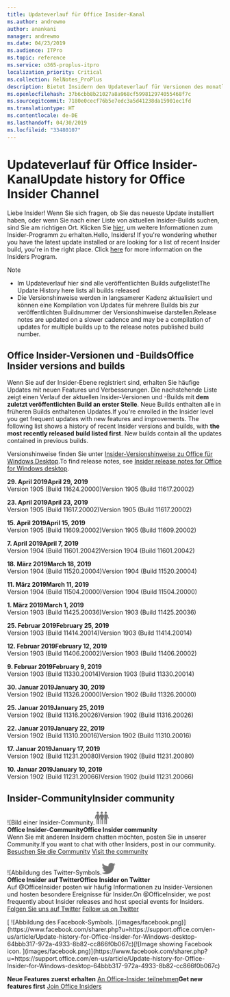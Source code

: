 ```yaml
---
title: Updateverlauf für Office Insider-Kanal
ms.author: andrewmo
author: anankani
manager: andrewmo
ms.date: 04/23/2019
ms.audience: ITPro
ms.topic: reference
ms.service: o365-proplus-itpro
localization_priority: Critical
ms.collection: RelNotes_ProPlus
description: Bietet Insidern den Updateverlauf für Versionen des monatlichen Kanals (Insider Fast) für Windows Desktop.
ms.openlocfilehash: 37b6cbb8b21027a8a968cf599812974055468f7c
ms.sourcegitcommit: 7180e0cecf76b5e7edc3a5d41238da15901ec1fd
ms.translationtype: HT
ms.contentlocale: de-DE
ms.lasthandoff: 04/30/2019
ms.locfileid: "33480107"
---
```

# <a name="update-history-for-office-insider-channel"></a><span data-ttu-id="94d82-103">Updateverlauf für Office Insider-Kanal</span><span class="sxs-lookup"><span data-stu-id="94d82-103">Update history for Office Insider Channel</span></span>

<span data-ttu-id="94d82-p101">Liebe Insider! Wenn Sie sich fragen, ob Sie das neueste Update installiert haben, oder wenn Sie nach einer Liste von aktuellen Insider-Builds suchen, sind Sie am richtigen Ort. Klicken Sie [hier](https://insider.office.com/), um weitere Informationen zum Insider-Programm zu erhalten.</span><span class="sxs-lookup"><span data-stu-id="94d82-p101">Hello, Insiders! If you're wondering whether you have the latest update installed or are looking for a list of recent Insider build, you're in the right place. Click [here](https://insider.office.com/) for more information on the Insiders Program.</span></span>

> [!NOTE]
> - <span data-ttu-id="94d82-107">Im Updateverlauf hier sind alle veröffentlichten Builds aufgelistet</span><span class="sxs-lookup"><span data-stu-id="94d82-107">The Update History here lists all builds released</span></span>
> - <span data-ttu-id="94d82-108">Die Versionshinweise werden in langsamerer Kadenz aktualisiert und können eine Kompilation von Updates für mehrere Builds bis zur veröffentlichten Buildnummer der Versionshinweise darstellen.</span><span class="sxs-lookup"><span data-stu-id="94d82-108">Release notes are updated on a slower cadence and may be a compilation of updates for multiple builds up to the release notes published build number.</span></span>



## <a name="office-insider-versions-and-builds"></a><span data-ttu-id="94d82-109">Office Insider-Versionen und -Builds</span><span class="sxs-lookup"><span data-stu-id="94d82-109">Office Insider versions and builds</span></span>

<span data-ttu-id="94d82-p102">Wenn Sie auf der Insider-Ebene registriert sind, erhalten Sie häufige Updates mit neuen Features und Verbesserungen. Die nachstehende Liste zeigt einen Verlauf der aktuellen Insider-Versionen und -Builds mit **dem zuletzt veröffentlichten Build an erster Stelle**. Neue Builds enthalten alle in früheren Builds enthaltenen Updates.</span><span class="sxs-lookup"><span data-stu-id="94d82-p102">If you're enrolled in the Insider level you get frequent updates with new features and improvements. The following list shows a history of recent Insider versions and builds, with **the most recently released build listed first**. New builds contain all the updates contained in previous builds.</span></span> 

<span data-ttu-id="94d82-113">Versionshinweise finden Sie unter [Insider-Versionshinweise zu Office für Windows Desktop](https://docs.microsoft.com/de-DE/OfficeUpdates/release-notes-office-insider).</span><span class="sxs-lookup"><span data-stu-id="94d82-113">To find release notes, see [Insider release notes for Office for Windows desktop](https://docs.microsoft.com/de-DE/OfficeUpdates/release-notes-office-insider).</span></span>

[//]: # (NICHT ENTFERNEN)

<span data-ttu-id="94d82-115">**29. April 2019**</span><span class="sxs-lookup"><span data-stu-id="94d82-115">**April 29, 2019**</span></span><br/>
<span data-ttu-id="94d82-116">Version 1905 (Build 11624.20000)</span><span class="sxs-lookup"><span data-stu-id="94d82-116">Version 1905 (Build 11617.20002)</span></span><br/>

<span data-ttu-id="94d82-117">**23. April 2019**</span><span class="sxs-lookup"><span data-stu-id="94d82-117">**April 23, 2019**</span></span><br/> <span data-ttu-id="94d82-118">Version 1905 (Build 11617.20002)</span><span class="sxs-lookup"><span data-stu-id="94d82-118">Version 1905 (Build 11617.20002)</span></span><br/>

<span data-ttu-id="94d82-119">**15. April 2019**</span><span class="sxs-lookup"><span data-stu-id="94d82-119">**April 15, 2019**</span></span><br/> <span data-ttu-id="94d82-120">Version 1905 (Build 11609.20002)</span><span class="sxs-lookup"><span data-stu-id="94d82-120">Version 1905 (Build 11609.20002)</span></span><br/>

<span data-ttu-id="94d82-121">**7. April 2019**</span><span class="sxs-lookup"><span data-stu-id="94d82-121">**April 7, 2019**</span></span><br/> <span data-ttu-id="94d82-122">Version 1904 (Build 11601.20042)</span><span class="sxs-lookup"><span data-stu-id="94d82-122">Version 1904 (Build 11601.20042)</span></span><br/>

<span data-ttu-id="94d82-123">**18. März 2019**</span><span class="sxs-lookup"><span data-stu-id="94d82-123">**March 18, 2019**</span></span><br/> <span data-ttu-id="94d82-124">Version 1904 (Build 11520.20004)</span><span class="sxs-lookup"><span data-stu-id="94d82-124">Version 1904 (Build 11520.20004)</span></span><br/>

<span data-ttu-id="94d82-125">**11. März 2019**</span><span class="sxs-lookup"><span data-stu-id="94d82-125">**March 11, 2019**</span></span><br/> <span data-ttu-id="94d82-126">Version 1904 (Build 11504.20000)</span><span class="sxs-lookup"><span data-stu-id="94d82-126">Version 1904 (Build 11504.20000)</span></span><br/>

<span data-ttu-id="94d82-127">**1. März 2019**</span><span class="sxs-lookup"><span data-stu-id="94d82-127">**March 1, 2019**</span></span><br/> <span data-ttu-id="94d82-128">Version 1903 (Build 11425.20036)</span><span class="sxs-lookup"><span data-stu-id="94d82-128">Version 1903 (Build 11425.20036)</span></span><br/> 

<span data-ttu-id="94d82-129">**25. Februar 2019**</span><span class="sxs-lookup"><span data-stu-id="94d82-129">**February 25, 2019**</span></span><br/> <span data-ttu-id="94d82-130">Version 1903 (Build 11414.20014)</span><span class="sxs-lookup"><span data-stu-id="94d82-130">Version 1903 (Build 11414.20014)</span></span><br/> 

<span data-ttu-id="94d82-131">**12. Februar 2019**</span><span class="sxs-lookup"><span data-stu-id="94d82-131">**February 12, 2019**</span></span><br/> <span data-ttu-id="94d82-132">Version 1903 (Build 11406.20002)</span><span class="sxs-lookup"><span data-stu-id="94d82-132">Version 1903 (Build 11406.20002)</span></span><br/> 

<span data-ttu-id="94d82-133">**9. Februar 2019**</span><span class="sxs-lookup"><span data-stu-id="94d82-133">**February 9, 2019**</span></span><br/> <span data-ttu-id="94d82-134">Version 1903 (Build 11330.20014)</span><span class="sxs-lookup"><span data-stu-id="94d82-134">Version 1903 (Build 11330.20014)</span></span><br/> 

<span data-ttu-id="94d82-135">**30. Januar 2019**</span><span class="sxs-lookup"><span data-stu-id="94d82-135">**January 30, 2019**</span></span><br/> <span data-ttu-id="94d82-136">Version 1902 (Build 11326.20000)</span><span class="sxs-lookup"><span data-stu-id="94d82-136">Version 1902 (Build 11326.20000)</span></span><br/> 

<span data-ttu-id="94d82-137">**25. Januar 2019**</span><span class="sxs-lookup"><span data-stu-id="94d82-137">**January 25, 2019**</span></span><br/> <span data-ttu-id="94d82-138">Version 1902 (Build 11316.20026)</span><span class="sxs-lookup"><span data-stu-id="94d82-138">Version 1902 (Build 11316.20026)</span></span><br/> 

<span data-ttu-id="94d82-139">**22. Januar 2019**</span><span class="sxs-lookup"><span data-stu-id="94d82-139">**January 22, 2019**</span></span><br/> <span data-ttu-id="94d82-140">Version 1902 (Build 11310.20016)</span><span class="sxs-lookup"><span data-stu-id="94d82-140">Version 1902 (Build 11310.20016)</span></span><br/> 

<span data-ttu-id="94d82-141">**17. Januar 2019**</span><span class="sxs-lookup"><span data-stu-id="94d82-141">**January 17, 2019**</span></span><br/> <span data-ttu-id="94d82-142">Version 1902 (Build 11231.20080)</span><span class="sxs-lookup"><span data-stu-id="94d82-142">Version 1902 (Build 11231.20080)</span></span><br/>

<span data-ttu-id="94d82-143">**10. Januar 2019**</span><span class="sxs-lookup"><span data-stu-id="94d82-143">**January 10, 2019**</span></span><br/> <span data-ttu-id="94d82-144">Version 1902 (Build 11231.20066)</span><span class="sxs-lookup"><span data-stu-id="94d82-144">Version 1902 (build 11231.20066)</span></span><br/> 


## <a name="insider-community"></a><span data-ttu-id="94d82-145">Insider-Community</span><span class="sxs-lookup"><span data-stu-id="94d82-145">Insider community</span></span>

<span data-ttu-id="94d82-146">![Bild einer Insider-Community.</span><span class="sxs-lookup"><span data-stu-id="94d82-146">![Image showing insider community.</span></span> ](images/insidercommunity.png) <br/>
<span data-ttu-id="94d82-147">**Office Insider-Community**</span><span class="sxs-lookup"><span data-stu-id="94d82-147">**Office Insider community**</span></span><br/> <span data-ttu-id="94d82-148">Wenn Sie mit anderen Insidern chatten möchten, posten Sie in unserer Community.</span><span class="sxs-lookup"><span data-stu-id="94d82-148">If you want to chat with other Insiders, post in our community.</span></span><br/><span data-ttu-id="94d82-149"> 
[Besuchen Sie die Community](https://go.microsoft.com/fwlink/?linkid=843493)</span><span class="sxs-lookup"><span data-stu-id="94d82-149"> 
[Visit the community](https://go.microsoft.com/fwlink/?linkid=843493)</span></span><br/> 

<span data-ttu-id="94d82-150">![Abbildung des Twitter-Symbols.</span><span class="sxs-lookup"><span data-stu-id="94d82-150">![Image showing twitter icon.</span></span> ](images/twitter.png)<br/>
<span data-ttu-id="94d82-151">**Office Insider auf Twitter**</span><span class="sxs-lookup"><span data-stu-id="94d82-151">**Office Insider on Twitter**</span></span><br/> <span data-ttu-id="94d82-152">Auf @OfficeInsider posten wir häufig Informationen zu Insider-Versionen und hosten besondere Ereignisse für Insider.</span><span class="sxs-lookup"><span data-stu-id="94d82-152">On @OfficeInsider, we post frequently about Insider releases and host special events for Insiders.</span></span><br/><span data-ttu-id="94d82-153"> 
[Folgen Sie uns auf Twitter](https://go.microsoft.com/fwlink/?linkid=717717)</span><span class="sxs-lookup"><span data-stu-id="94d82-153"> 
[Follow us on Twitter](https://go.microsoft.com/fwlink/?linkid=717717)</span></span><br/> 

<span data-ttu-id="94d82-154">
  [
  ![Abbildung des Facebook-Symbols. ](images/facebook.png)](https://www.facebook.com/sharer.php?u=https://support.office.com/en-us/article/Update-history-for-Office-Insider-for-Windows-desktop-64bbb317-972a-4933-8b82-cc866f0b067c)</span><span class="sxs-lookup"><span data-stu-id="94d82-154">[![Image showing Facebook icon. ](images/facebook.png)](https://www.facebook.com/sharer.php?u=https://support.office.com/en-us/article/Update-history-for-Office-Insider-for-Windows-desktop-64bbb317-972a-4933-8b82-cc866f0b067c)</span></span>


<span data-ttu-id="94d82-155">**Neue Features zuerst erhalten**
[An Office-Insider teilnehmen](https://insider.office.com/)</span><span class="sxs-lookup"><span data-stu-id="94d82-155">**Get new features first**
[Join Office Insiders](https://insider.office.com/)</span></span>